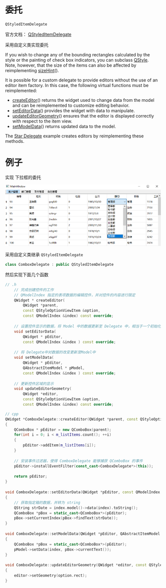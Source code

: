# 委托

```c++
QStyledItemDelegate
```

官方文档： [QStyledItemDelegate](https://doc.qt.io/qt-5/qstyleditemdelegate.html#details)

采用自定义类实现委托 

If you wish to change any of the bounding rectangles calculated by the style or the painting of check box indicators, you can subclass [QStyle](https://doc.qt.io/qt-5/qstyle.html). Note, however, that the size of the items can also be affected by reimplementing [sizeHint](https://doc.qt.io/qt-5/qstyleditemdelegate.html#sizeHint)().

It is possible for a custom delegate to provide editors without the use of an editor item factory. In this case, the following virtual functions must be reimplemented:

- [createEditor](https://doc.qt.io/qt-5/qstyleditemdelegate.html#createEditor)() returns the widget used to change data from the model and can be reimplemented to customize editing behavior.
- [setEditorData](https://doc.qt.io/qt-5/qstyleditemdelegate.html#setEditorData)() provides the widget with data to manipulate.
- [updateEditorGeometry](https://doc.qt.io/qt-5/qstyleditemdelegate.html#updateEditorGeometry)() ensures that the editor is displayed correctly with respect to the item view.
- [setModelData](https://doc.qt.io/qt-5/qstyleditemdelegate.html#setModelData)() returns updated data to the model.

The [Star Delegate](https://doc.qt.io/qt-5/qtwidgets-itemviews-stardelegate-example.html) example creates editors by reimplementing these methods.



# 例子

实现 下拉框的委托

![image-20210826000940897](images/image-20210826000940897.png)



采用自定义类继承 `QStyledItemDelegate`

~~~c++
class ComboxDelegate : public QStyledItemDelegate
~~~

然后实现下面几个函数

~~~c++
// .h
	// 完成创建控件的工作
    // QModelIndex 指定的表项数据的编辑控件，并对控件的内容进行限定
    QWidget * createEditor(
        QWidget *parent,
        const QStyleOptionViewItem &option,
        const QModelIndex &index) const override;

    // 设置控件显示的数据，将 Model 中的数据更新至 Delegate 中，相当于一个初始化工作
    void setEditorData(
        QWidget * pEditor,
        const QModelIndex &index ) const override;

    // 将 Delegate中对数据的改变更新至Model中
    void setModelData(
        QWidget * pEditor,
        QAbstractItemModel * pModel,
        const QModelIndex &index ) const override;

    // 更新控件区域的显示
    void updateEditorGeometry(
        QWidget *editor,
        const QStyleOptionViewItem &option,
        const QModelIndex &index) const override;
~~~

~~~c++
// cpp
QWidget *ComboxDelegate::createEditor(QWidget *parent, const QStyleOptionViewItem &option, const QModelIndex &index) const
{
    QComboBox * pEditor = new QComboBox(parent);
    for(int i = 0; i < m_listItems.count(); ++i)
    {
        pEditor->addItem(m_listItems[i]);
    }

    // 安装事件过滤器，使得 ComboxDelegate 能够捕获 QComboBox 的事件
    pEditor->installEventFilter(const_cast<ComboxDelegate*>(this));

    return pEditor;
}

void ComboxDelegate::setEditorData(QWidget *pEditor, const QModelIndex &index) const
{
    // 获取指定箱的数据，并转为 string
    QString strDate = index.model()->data(index).toString();
    QComboBox *pBox = static_cast<QComboBox*>(pEditor);
    pBox->setCurrentIndex(pBox->findText(strDate));
}

void ComboxDelegate::setModelData(QWidget *pEditor, QAbstractItemModel *pModel, const QModelIndex &index) const
{
    QComboBox *pBox = static_cast<QComboBox*>(pEditor);
    pModel->setData(index, pBox->currentText());
}

void ComboxDelegate::updateEditorGeometry(QWidget *editor, const QStyleOptionViewItem &option, const QModelIndex &index) const
{
    editor->setGeometry(option.rect);
}
~~~

